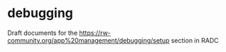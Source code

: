 # debugging
Draft documents for the https://rw-community.org/app%20management/debugging/setup section in RADC
